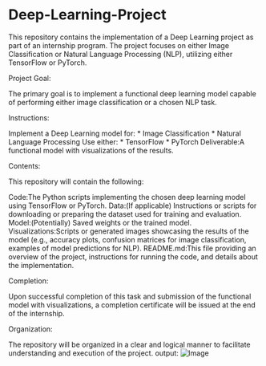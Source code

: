 # Deep-Learning-Project

This repository contains the implementation of a Deep Learning project as part of an internship program. The project focuses on either Image Classification or Natural Language Processing (NLP), utilizing either TensorFlow or PyTorch.

Project Goal:

The primary goal is to implement a functional deep learning model capable of performing either image classification or a chosen NLP task.

Instructions:

Implement a Deep Learning model for:
    * Image Classification 
    * Natural Language Processing
Use either:
    * TensorFlow
    * PyTorch
Deliverable:A functional model with visualizations of the results.

Contents:

This repository will contain the following:

Code:The Python scripts implementing the chosen deep learning model using TensorFlow or PyTorch.
Data:(If applicable) Instructions or scripts for downloading or preparing the dataset used for training and evaluation.
Model:(Potentially) Saved weights or the trained model.
Visualizations:Scripts or generated images showcasing the results of the model (e.g., accuracy plots, confusion matrices for image classification, examples of model predictions for NLP).
README.md:This file providing an overview of the project, instructions for running the code, and details about the implementation.

Completion:

Upon successful completion of this task and submission of the functional model with visualizations, a completion certificate will be issued at the end of the internship.

Organization:

The repository will be organized in a clear and logical manner to facilitate understanding and execution of the project.
output:
![Image](https://github.com/user-attachments/assets/30a140b5-0ae1-43d9-8dbb-53ff4aadd36f)
